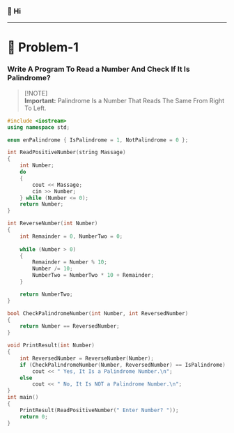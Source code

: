 ### 👋 Hi
---
# 🧩 Problem-1

### Write A Program To Read a Number And Check If It Is Palindrome? 
> [!NOTE]\
> **Important:** Palindrome Is a Number That Reads The Same From Right To Left.
```cpp
#include <iostream>
using namespace std;

enum enPalindrome { IsPalindrome = 1, NotPalindrome = 0 };

int ReadPositiveNumber(string Massage)
{
	int Number;
	do
	{
		cout << Massage;
		cin >> Number;
	} while (Number <= 0);
	return Number;
}

int ReverseNumber(int Number)
{
	int Remainder = 0, NumberTwo = 0;
	
	while (Number > 0)
	{							
		Remainder = Number % 10;
		Number /= 10;
		NumberTwo = NumberTwo * 10 + Remainder;
	}

	return NumberTwo;
}

bool CheckPalindromeNumber(int Number, int ReversedNumber)
{
	return Number == ReversedNumber;
}

void PrintResult(int Number)
{
	int ReversedNumber = ReverseNumber(Number);
	if (CheckPalindromeNumber(Number, ReversedNumber) == IsPalindrome)
		cout << " Yes, It Is a Palindrome Number.\n";
	else
		cout << " No, It Is NOT a Palindrome Number.\n";
}
int main()
{
	PrintResult(ReadPositiveNumber(" Enter Number? "));
	return 0;
}
```

